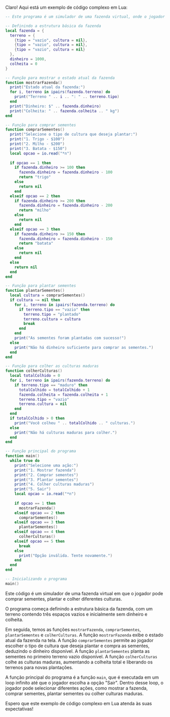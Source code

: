 Claro! Aqui está um exemplo de código complexo em Lua:

```lua
-- Este programa é um simulador de uma fazenda virtual, onde o jogador pode plantar e colher diferentes tipos de culturas.

-- Definindo a estrutura básica da fazenda
local fazenda = {
  terreno = {
    {tipo = "vazio", cultura = nil},
    {tipo = "vazio", cultura = nil},
    {tipo = "vazio", cultura = nil}
  },
  dinheiro = 1000,
  colheita = 0
}

-- Função para mostrar o estado atual da fazenda
function mostrarFazenda()
  print("Estado atual da fazenda:")
  for i, terreno in ipairs(fazenda.terreno) do
    print("Terreno " .. i .. ": " .. terreno.tipo)
  end
  print("Dinheiro: $" .. fazenda.dinheiro)
  print("Colheita: " .. fazenda.colheita .. " kg")
end

-- Função para comprar sementes
function comprarSementes()
  print("Selecione o tipo de cultura que deseja plantar:")
  print("1. Trigo - $100")
  print("2. Milho - $200")
  print("3. Batata - $150")
  local opcao = io.read("*n")
  
  if opcao == 1 then
    if fazenda.dinheiro >= 100 then
      fazenda.dinheiro = fazenda.dinheiro - 100
      return "trigo"
    else
      return nil
    end
  elseif opcao == 2 then
    if fazenda.dinheiro >= 200 then
      fazenda.dinheiro = fazenda.dinheiro - 200
      return "milho"
    else
      return nil
    end
  elseif opcao == 3 then
    if fazenda.dinheiro >= 150 then
      fazenda.dinheiro = fazenda.dinheiro - 150
      return "batata"
    else
      return nil
    end
  else
    return nil
  end
end

-- Função para plantar sementes
function plantarSementes()
  local cultura = comprarSementes()
  if cultura ~= nil then
    for i, terreno in ipairs(fazenda.terreno) do
      if terreno.tipo == "vazio" then
        terreno.tipo = "plantado"
        terreno.cultura = cultura
        break
      end
    end
    print("As sementes foram plantadas com sucesso!")
  else
    print("Não há dinheiro suficiente para comprar as sementes.")
  end
end

-- Função para colher as culturas maduras
function colherCulturas()
  local totalColhido = 0
  for i, terreno in ipairs(fazenda.terreno) do
    if terreno.tipo == "maduro" then
      totalColhido = totalColhido + 1
      fazenda.colheita = fazenda.colheita + 1
      terreno.tipo = "vazio"
      terreno.cultura = nil
    end
  end
  if totalColhido > 0 then
    print("Você colheu " .. totalColhido .. " culturas.")
  else
    print("Não há culturas maduras para colher.")
  end
end

-- Função principal do programa
function main()
  while true do
    print("Selecione uma ação:")
    print("1. Mostrar fazenda")
    print("2. Comprar sementes")
    print("3. Plantar sementes")
    print("4. Colher culturas maduras")
    print("5. Sair")
    local opcao = io.read("*n")
    
    if opcao == 1 then
      mostrarFazenda()
    elseif opcao == 2 then
      comprarSementes()
    elseif opcao == 3 then
      plantarSementes()
    elseif opcao == 4 then
      colherCulturas()
    elseif opcao == 5 then
      break
    else
      print("Opção inválida. Tente novamente.")
    end
  end
end

-- Inicializando o programa
main()
```

Este código é um simulador de uma fazenda virtual em que o jogador pode comprar sementes, plantar e colher diferentes culturas. 

O programa começa definindo a estrutura básica da fazenda, com um terreno contendo três espaços vazios e inicialmente sem dinheiro e colheita. 

Em seguida, temos as funções `mostrarFazenda`, `comprarSementes`, `plantarSementes` e `colherCulturas`. A função `mostrarFazenda` exibe o estado atual da fazenda na tela. A função `comprarSementes` permite ao jogador escolher o tipo de cultura que deseja plantar e compra as sementes, deduzindo o dinheiro disponível. A função `plantarSementes` planta as sementes no primeiro terreno vazio disponível. A função `colherCulturas` colhe as culturas maduras, aumentando a colheita total e liberando os terrenos para novas plantações.

A função principal do programa é a função `main`, que é executada em um loop infinito até que o jogador escolha a opção "Sair". Dentro desse loop, o jogador pode selecionar diferentes ações, como mostrar a fazenda, comprar sementes, plantar sementes ou colher culturas maduras.

Espero que este exemplo de código complexo em Lua atenda às suas expectativas!